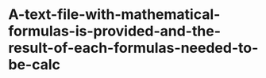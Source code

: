 # A-text-file-with-mathematical-formulas-is-provided-and-the-result-of-each-formulas-needed-to-be-calc

